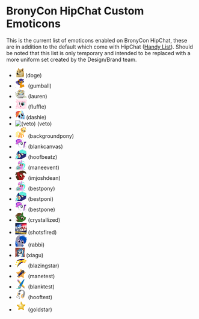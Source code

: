 # BronyCon HipChat Custom Emoticons

This is the current list of emoticons enabled on BronyCon HipChat, these are in addition to the default which come with HipChat ([Handy List](http://hipchat-emoticons.nyh.name/)). Should be noted that this list is only temporary and intended to be replaced with a more uniform set created by the Design/Brand team.

+ ![(doge)](emoticons/doge.png) (doge)
+ ![(Gumball)](emoticons/gumball.png) (gumball)
+ ![(lauren)](emoticons/lauren.png) (lauren)
+ ![(fluffle)](emoticons/fluffle.png) (fluffle)
+ ![(dashie)](emoticons/dashie.gif) (dashie)
+ ![(veto)](emoticons/veto.gif) (veto)
+ ![(backgroundpony)](emoticons/backgroundpony.png) (backgroundpony)
+ ![(blankcanvas)](emoticons/blankcanvas.png) (blankcanvas)
+ ![(hoofbeatz)](emoticons/hoofbeatz.png) (hoofbeatz)
+ ![(maneevent)](emoticons/maneevent.png) (maneevent)
+ ![(imjoshdean)](emoticons/imjoshdean.png) (imjoshdean)
+ ![(bestpony)](emoticons/bestpony.png) (bestpony)
+ ![(bestponi)](emoticons/bestponi.png) (bestponi)
+ ![(bestpone)](emoticons/bestpone.png) (bestpone)
+ ![(crystallized)](emoticons/crystallized.png) (crystallized)
+ ![(shotsfired)](emoticons/shotsfired.png) (shotsfired)
+ ![(rabbi)](emoticons/rabbi.png) (rabbi)
+ ![(xiagu)](emoticons/xiagu.png) (xiagu)
+ ![(blazingstar)](emoticons/blazingstar.png) (blazingstar)
+ ![(manetest)](emoticons/manetest.png) (manetest)
+ ![(blanktest)](emoticons/blanktest.png) (blanktest)
+ ![(hooftest)](emoticons/hooftest.png) (hooftest)
+ ![(goldstar)](emoticons/goldstar.gif) (goldstar)